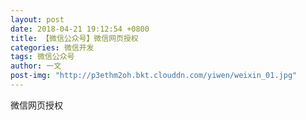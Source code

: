 ```yaml
---
layout: post
date: 2018-04-21 19:12:54 +0800
title: 【微信公众号】微信网页授权
categories: 微信开发
tags: 微信公众号
author: 一文
post-img: "http://p3ethm2oh.bkt.clouddn.com/yiwen/weixin_01.jpg"
---
```


微信网页授权